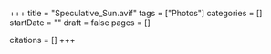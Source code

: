 +++
title = "Speculative_Sun.avif"
tags = ["Photos"]
categories = []
startDate = ""
draft = false
pages = []

citations = []
+++

